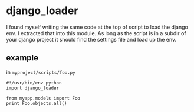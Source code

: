 # django_loader

I found myself writing the same code at the top of script to load the django
env.  I extracted that into this module.  As long as the script is in a
subdir of your django project it should find the settings file and load up
the env.



## example

in `myproject/scripts/foo.py`

    #!/usr/bin/env python
    import django_loader
    
    from myapp.models import Foo
    print Foo.objects.all()

